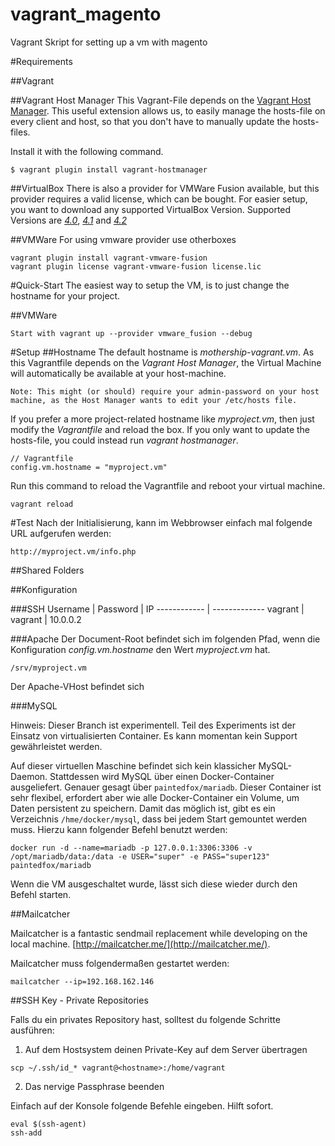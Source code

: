 vagrant_magento
===============

Vagrant Skript for setting up a vm with magento


#Requirements

##Vagrant

##Vagrant Host Manager
This Vagrant-File depends on the [Vagrant Host Manager](https://github.com/smdahlen/vagrant-hostmanager). This useful extension allows us, to easily manage the hosts-file on every client and host, so that you don't have to manually update the hosts-files.

Install it with the following command.

```
$ vagrant plugin install vagrant-hostmanager
```
##VirtualBox
There is also a provider for VMWare Fusion available, but this provider requires a valid license, which can be bought. For easier setup, you want to download any supported VirtualBox Version. Supported Versions are *[4.0](https://www.virtualbox.org/wiki/Download_Old_Builds_4_0)*, *[4.1](https://www.virtualbox.org/wiki/Download_Old_Builds_4_1)* and *[4.2](https://www.virtualbox.org/wiki/Download_Old_Builds_4_2)*

##VMWare
For using vmware provider use otherboxes

```
vagrant plugin install vagrant-vmware-fusion
vagrant plugin license vagrant-vmware-fusion license.lic 
```


#Quick-Start
The easiest way to setup the VM, is to just change the hostname for your project.

##VMWare
```
Start with vagrant up --provider vmware_fusion --debug
```

#Setup
##Hostname
The default hostname is *mothership-vagrant.vm*. As this Vagrantfile depends on the *Vagrant Host Manager*, the Virtual Machine will automatically be available at your host-machine.

```
Note: This might (or should) require your admin-password on your host machine, as the Host Manager wants to edit your /etc/hosts file.
```
If you prefer a more project-related hostname like *myproject.vm*, then just modify the *Vagrantfile* and reload the box. If you only want to update the hosts-file, you could instead run *vagrant hostmanager*.

```
// Vagrantfile
config.vm.hostname = "myproject.vm"
```
Run this command to reload the Vagrantfile and reboot your virtual machine.

```
vagrant reload
```

#Test
Nach der Initialisierung, kann im Webbrowser einfach mal folgende URL aufgerufen werden:

```
http://myproject.vm/info.php
```



##Shared Folders

##Konfiguration

###SSH
Username | Password | IP
------------ | ------------- 
vagrant | vagrant | 10.0.0.2

###Apache
Der Document-Root befindet sich im folgenden Pfad, wenn die Konfiguration *config.vm.hostname* den Wert *myproject.vm* hat.

```
/srv/myproject.vm
```

Der Apache-VHost befindet sich 

###MySQL

Hinweis: Dieser Branch ist experimentell. Teil des Experiments ist der Einsatz von virtualisierten Container. Es kann momentan
kein Support gewährleistet werden.

Auf dieser virtuellen Maschine befindet sich kein klassicher MySQL-Daemon. Stattdessen wird MySQL über einen Docker-Container
ausgeliefert. Genauer gesagt über ```paintedfox/mariadb```. Dieser Container ist sehr flexibel, erfordert aber wie alle
Docker-Container ein Volume, um Daten persistent zu speichern. Damit das möglich ist, gibt es ein Verzeichnis 
```/hme/docker/mysql```, dass bei jedem Start gemountet werden muss. Hierzu kann folgender Befehl benutzt werden:

```
docker run -d --name=mariadb -p 127.0.0.1:3306:3306 -v /opt/mariadb/data:/data -e USER="super" -e PASS="super123" paintedfox/mariadb
```

Wenn die VM ausgeschaltet wurde, lässt sich diese wieder durch den Befehl starten.


##Mailcatcher

Mailcatcher is a fantastic sendmail replacement while developing on the local machine. [http://mailcatcher.me/](http://mailcatcher.me/).

Mailcatcher muss folgendermaßen gestartet werden:

```
mailcatcher --ip=192.168.162.146
```


##SSH Key - Private Repositories

Falls du ein privates Repository hast, solltest du folgende Schritte ausführen:

1. Auf dem Hostsystem deinen Private-Key auf dem Server übertragen

```
scp ~/.ssh/id_* vagrant@<hostname>:/home/vagrant
```

2. Das nervige Passphrase beenden

Einfach auf der Konsole folgende Befehle eingeben. Hilft sofort.

```
eval $(ssh-agent)
ssh-add
```



